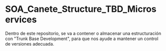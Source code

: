 # SOA_Canete_Structure_TBD_Microservices
Dentro de este repositorio, se va a contener o almacenar una estructuración con "Trunk Base Development", para que nos ayude a mantener un control de versiones adecuada.
